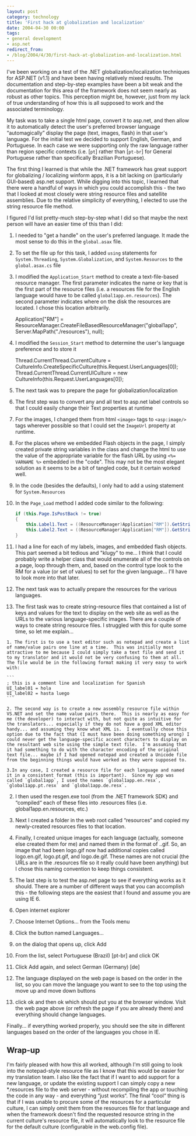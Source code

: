 ```yaml
---
layout: post
category: technology
title: 'First hack at globalization and localization'
date: 2004-04-30 00:00
tags:
- general development
- asp.net
redirect_from:
- /blog/2004/4/30/first-hack-at-globalization-and-localization.html
---
```

I've been working on a test of the .NET globalization/localization techniques for ASP.NET (v1.1) and have been having relatively mixed results.  The documentation and step-by-step examples have been a bit weak and the documentation for this area of the framework does not seem nearly as robust as other topics. This perception might be, however, just from my lack of true understanding of how this is all supposed to work and the associated terminology.

My task was to take a single html page, convert it to asp.net, and then allow it to automatically detect the user's preferred browser language “automagically” display the page (text, images, flash) in that user's language.  For the initial test we decided to support English, German, and Portuguese.  In each case we were supporting only the raw language rather than region specific contexts (i.e. [`pt`] rather than [`pt-br`] for General Portuguese rather than specifically Brazilian Portuguese).

The first thing I learned is that while the .NET framework has great support for globalizing / localizing winform apps, it is a bit lacking on (particularly GUI-based) asp.net support.  While digging into this topic, I learned that there were a handful of ways in which you could accomplish this - the two that I looked at most closely were string resource files and satellite assemblies.  Due to the relative simplicity of everything, I elected to use the string resource file method.

I figured I'd list pretty-much step-by-step what I did so that maybe the next person will have an easier time of this than I did:

1. I needed to "get a handle" on the user's preferred language.  It made the
most sense to do this in the `global.asax` file.

  1. To set the file up for this task, I added `using` statements for
  `System.Threading`, `System.Globalization`, and `System.Resources` to the
  `global.asax.cs` file

  2. I modified the `Application_Start` method to create a text-file-based
resource manager. The first parameter indicates the name or key that is the
first part of the resource files (i.e. a resources file for the English language
would have to be called `global1app.en.resources`).  The second parameter
indicates where on the disk the resources are located.  I chose this location
arbitrarily.

      Application["RM"] = ResourceManager.CreateFileBasedResourceManager("global1app", Server.MapPath("./resources"), null);


  3. I modified the `Session_Start` method to determine the user's language
preference and to store it


      Thread.CurrentThread.CurrentCulture = CultureInfo.CreateSpecificCulture(this.Request.UserLanguages[0]);
      Thread.CurrentThread.CurrentUICulture = new CultureInfo(this.Request.UserLanguages[0]);


2. The next task was to prepare the page for globalization/localization

  1. The first step was to convert any and all text to asp.net label controls so that I could easily change their Text properties at runtime

  2. For the images, I changed them from html `<image>` tags to `<asp:image/>` tags wherever possible so that I could set the `ImageUrl` property at runtime.

  3. For the places where we embedded Flash objects in the page, I simply created private string variables in the class and change the html to use the value of the appropriate variable for the flash URL by using `<%= VARNAME %>` embedded in the "code".  This may not be the most elegant solution as it seems to be a bit of tangled code, but it certain worked well.

  4. In the code (besides the defaults), I only had to add a using statement for `System.Resources`

  5. In the `Page_Load` method I added code similar to the following:

      ```csharp
      if (this.Page.IsPostBack != true)
      {
          this.Label1.Text = ((ResourceManager)Application["RM"]).GetString("UI_label01");
          this.Label2.Text = ((ResourceManager)Application["RM"]).GetString("UI_label02");
      }
      ```

  6. I had a line for each of my labels, images, and embedded flash objects.  This part seemed a bit tedious and "klugy" to me... I think that I could probably write a helper class that would enumerate all of the controls on a page, loop through them, and, based on the control type look to the RM for a value (or set of values) to set for the given language... I'll have to look more into that later.

3. The next task was to actually prepare the resources for the various languages.

  1. The first task was to create string-resource files that contained a list of keys and values for the text to display on the web site as well as the URLs to the various language-specific images. There are a couple of ways to create string resource files.  I struggled with this for quite some time, so let me explain...  

    1. The first is to use a text editor such as notepad and create a list of name/value pairs one line at a time.  This was initially most attractive to me because I could simply take a text file and send it to my translator and it would not be very confusing to them at all.  The file would be in the following format making it very easy to work with:

    ```
    ; this is a comment line and localization for Spanish
    UI_label01 = hola
    UI_label02 = hasta luego
    ```

    2. The second way is to create a new assembly resource file within VS.NET and set the name value pairs there.  This is nearly as easy for me (the developer) to interact with, but not quite as intuitive for the translators... especially if they do not have a good XML editor handy... and assuming they know what XML is.  I eventually chose this option due to the fact that (I must have been doing something wrong) I could never get the language-specific accent characters to display on the resultant web site using the simple text file.  I'm assuming that it had something to do with the character encoding of the original text file... maybe if I had opened notepad and created a Unicode file from the beginning things would have worked as they were supposed to.

    3.In any case, I created a resource file for each language and named it in a consistent format (this is important).  Since my app was called `global1app`, I used the names `global1app.en.resx`, `global1app.pt.resx` and `global1app.de.resx`.

  2. I then used the resgen.exe tool (from the .NET framework SDK) and “compiled“ each of these files into .resources files (i.e. global1app.en.resources, etc.)

  3. Next I created a folder in the web root called “resources“ and copied my newly-created resources files to that location.

  4. Finally, I created unique images for each language (actually, someone else created them for me) and named them in the format of <image>.<culture>.gif.  So, an image that had been logo.gif now had additional copies called logo.en.gif, logo.pt.gif, and logo.de.gif.  These names are not crucial (the URLs are in the .resources file so it really could have been anything) but I chose this naming convention to keep things consistent.

4. The last step is to test the asp.net page to see if everything works as it should.  There are a number of different ways that you can accomplish this - the following steps are the easiest that I found and assume you are using IE 6.

  1. Open internet explorer

  2. Choose Internet Options… from the Tools menu

  3. Click the button named Languages…

  4. on the dialog that opens up, click Add

  5. From the list, select Portuguese (Brazil) [pt-br] and click OK

  6. Click Add again, and select German (Germany) [de]

  7. The language displayed on the web page is based on the order in the list, so you can move the language you want to see to the top using the move up and move down buttons

  8. click ok and then ok which should put you at the browser window.
Visit the web page above (or refresh the page if you are already there) and everything should change languages.


Finally... if everything worked properly, you should see the site in different languages based on the order of the languages you chose in IE.

## Wrap-up
I'm fairly pleased with how this all worked, although I'm still going to look into the notepad-style resource file as I know that this would be easier for my translation team.  I also like the fact that if I want to add support for a new language, or update the existing support I can simply copy a new *.resources file to the web server - without recompiling the app or touching the code in any way - and everything “just works“.  The final “cool“ thing is that if I was unable to procure some of the resources for a particular culture, I can simply omit them from the resources file for that language and when the framework doesn't find the requested resource string in the current culture's resource file, it will automatically look to the resource file for the default culture (configurable in the web.config file).
